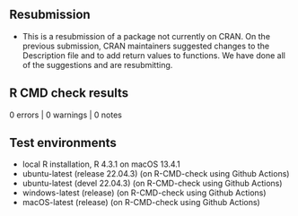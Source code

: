 ## Resubmission

- This is a resubmission of a package not currently on CRAN. On the previous submission, CRAN maintainers suggested changes to the Description file and to add return values to functions. We have done all of the suggestions and are resubmitting.

## R CMD check results

0 errors | 0 warnings | 0 notes

## Test environments

* local R installation, R 4.3.1 on macOS 13.4.1
* ubuntu-latest (release 22.04.3) (on R-CMD-check using Github Actions)
* ubuntu-latest (devel 22.04.3) (on R-CMD-check using Github Actions)
* windows-latest (release) (on R-CMD-check using Github Actions)
* macOS-latest (release) (on R-CMD-check using Github Actions)


